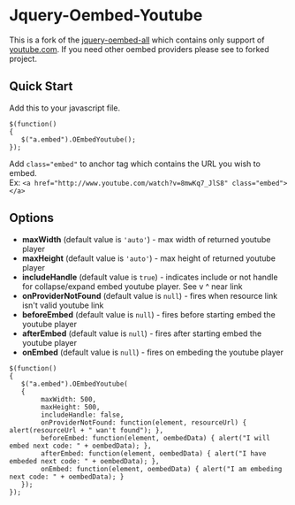 Jquery-Oembed-Youtube
=================

This is a fork of the [jquery-oembed-all][1] which contains only support of [youtube.com][2]. If you need other oembed providers please see to forked project.

Quick Start
-----------
Add this to your javascript file.
````
$(function()
{
   $("a.embed").OEmbedYoutube();
});
````

Add `class="embed"` to anchor tag which contains the URL you wish to embed.  
Ex: `<a href="http://www.youtube.com/watch?v=8mwKq7_JlS8" class="embed"></a>`

Options
-----------

- **maxWidth** (default value is `'auto'`) - max width of returned youtube player
- **maxHeight** (default value is `'auto'`) - max height of returned youtube player
- **includeHandle** (default value is `true`) - indicates include or not handle for collapse/expand embed youtube player. See v ^ near link
- **onProviderNotFound** (default value is `null`) - fires when resource link isn't valid youtube link
- **beforeEmbed** (default value is `null`) - fires before starting embed the youtube player
- **afterEmbed** (default value is `null`) - fires after starting embed the youtube player
- **onEmbed** (default value is `null`) - fires on embeding the youtube player


````
$(function()
{
   $("a.embed").OEmbedYoutube(
   {
        maxWidth: 500,
        maxHeight: 500,
        includeHandle: false,
        onProviderNotFound: function(element, resourceUrl) { alert(resourceUrl + " wan't found"); },
        beforeEmbed: function(element, oembedData) { alert("I will embed next code: " + oembedData); },
        afterEmbed: function(element, oembedData) { alert("I have embeded next code: " + oembedData); },
        onEmbed: function(element, oembedData) { alert("I am embeding next code: " + oembedData); }
   });
});
````

[1]: http://starfishmod.github.io/jquery-oembed-all/
[2]: http://youtube.com
